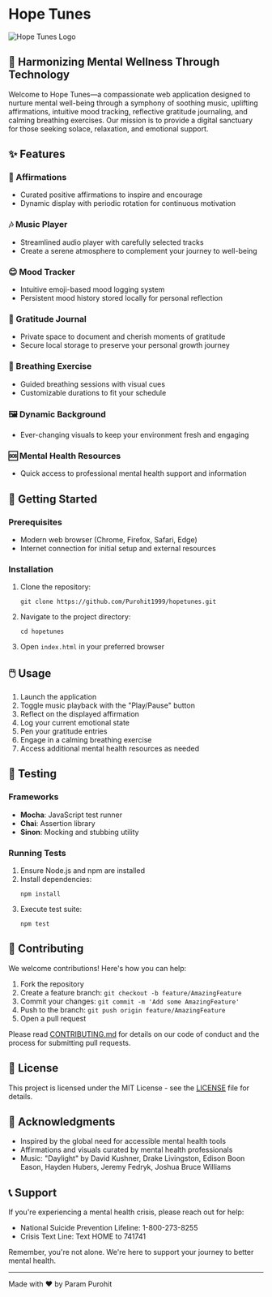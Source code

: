 # Hope Tunes

![Hope Tunes Logo](./assets/logo.png)

## 🎵 Harmonizing Mental Wellness Through Technology

Welcome to Hope Tunes—a compassionate web application designed to nurture mental well-being through a symphony of soothing music, uplifting affirmations, intuitive mood tracking, reflective gratitude journaling, and calming breathing exercises. Our mission is to provide a digital sanctuary for those seeking solace, relaxation, and emotional support.

## ✨ Features

### 🌟 Affirmations
- Curated positive affirmations to inspire and encourage
- Dynamic display with periodic rotation for continuous motivation

### 🎶 Music Player
- Streamlined audio player with carefully selected tracks
- Create a serene atmosphere to complement your journey to well-being

### 😊 Mood Tracker
- Intuitive emoji-based mood logging system
- Persistent mood history stored locally for personal reflection

### 📔 Gratitude Journal
- Private space to document and cherish moments of gratitude
- Secure local storage to preserve your personal growth journey

### 🧘 Breathing Exercise
- Guided breathing sessions with visual cues
- Customizable durations to fit your schedule

### 🖼️ Dynamic Background
- Ever-changing visuals to keep your environment fresh and engaging

### 🆘 Mental Health Resources
- Quick access to professional mental health support and information

## 🚀 Getting Started

### Prerequisites
- Modern web browser (Chrome, Firefox, Safari, Edge)
- Internet connection for initial setup and external resources

### Installation

1. Clone the repository:
   ```
   git clone https://github.com/Purohit1999/hopetunes.git
   ```
2. Navigate to the project directory:
   ```
   cd hopetunes
   ```
3. Open `index.html` in your preferred browser

## 🖱️ Usage

1. Launch the application
2. Toggle music playback with the "Play/Pause" button
3. Reflect on the displayed affirmation
4. Log your current emotional state
5. Pen your gratitude entries
6. Engage in a calming breathing exercise
7. Access additional mental health resources as needed

## 🧪 Testing

### Frameworks
- **Mocha**: JavaScript test runner
- **Chai**: Assertion library
- **Sinon**: Mocking and stubbing utility

### Running Tests

1. Ensure Node.js and npm are installed
2. Install dependencies:
   ```
   npm install
   ```
3. Execute test suite:
   ```
   npm test
   ```

## 🤝 Contributing

We welcome contributions! Here's how you can help:

1. Fork the repository
2. Create a feature branch: `git checkout -b feature/AmazingFeature`
3. Commit your changes: `git commit -m 'Add some AmazingFeature'`
4. Push to the branch: `git push origin feature/AmazingFeature`
5. Open a pull request

Please read [CONTRIBUTING.md](CONTRIBUTING.md) for details on our code of conduct and the process for submitting pull requests.

## 📜 License

This project is licensed under the MIT License - see the [LICENSE](LICENSE) file for details.

## 🙏 Acknowledgments

- Inspired by the global need for accessible mental health tools
- Affirmations and visuals curated by mental health professionals
- Music: "Daylight" by David Kushner, Drake Livingston, Edison Boon Eason, Hayden Hubers, Jeremy Fedryk, Joshua Bruce Williams

## 📞 Support

If you're experiencing a mental health crisis, please reach out for help:
- National Suicide Prevention Lifeline: 1-800-273-8255
- Crisis Text Line: Text HOME to 741741

Remember, you're not alone. We're here to support your journey to better mental health.

---

Made with ❤️ by Param Purohit
